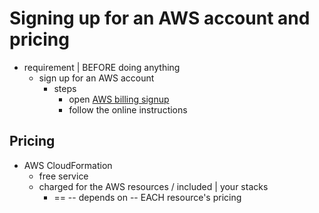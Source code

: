 # Signing up for an AWS account and pricing<a name="cfn-sign-up-for-aws"></a>

* requirement | BEFORE doing anything
  * sign up for an AWS account
    * steps
      * open [AWS billing signup](https://portal.aws.amazon.com/billing/signup)
      * follow the online instructions

## Pricing<a name="w4ab1b7b9b9"></a>

* AWS CloudFormation
  * free service
  * charged for the AWS resources / included | your stacks
    * == -- depends on -- EACH resource's pricing
